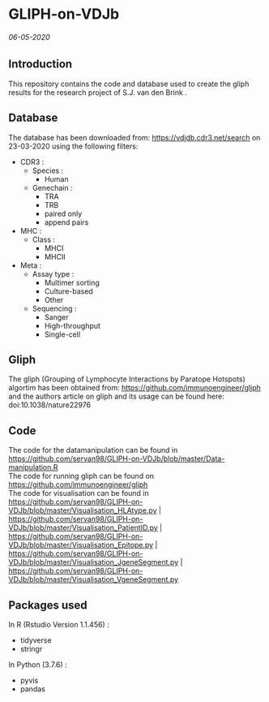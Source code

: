 # GLIPH-on-VDJb
###### 06-05-2020
Introduction
----
This repository contains the code and database used to create the gliph results for the research project of S.J. van den Brink .

Database
----
The database has been downloaded from: https://vdjdb.cdr3.net/search on 23-03-2020 using the following filters:
- CDR3 :
  - Species :   
    - Human
  - Genechain : 
    - TRA
    - TRB
    - paired only
    - append pairs
- MHC :
  - Class : 
	  - MHCI
    - MHCII
- Meta :
  - Assay type :  
	  - Multimer sorting
    - Culture-based
    - Other
  - Sequencing :  
	  - Sanger
    - High-throughput
    - Single-cell

Gliph
----
The gliph (Grouping of Lymphocyte Interactions by Paratope Hotspots) algortim has been obtained from: https://github.com/immunoengineer/gliph and the authors article on gliph and its usage can be found here:  doi:10.1038/nature22976

Code
----
The code for the datamanipulation can be found in https://github.com/servan98/GLIPH-on-VDJb/blob/master/Data-manipulation.R \
The code for running gliph can be found on https://github.com/immunoengineer/gliph \
The code for visualisation can be found in https://github.com/servan98/GLIPH-on-VDJb/blob/master/Visualisation_HLAtype.py | https://github.com/servan98/GLIPH-on-VDJb/blob/master/Visualisation_PatientID.py | https://github.com/servan98/GLIPH-on-VDJb/blob/master/Visualisation_Epitope.py | https://github.com/servan98/GLIPH-on-VDJb/blob/master/Visualisation_JgeneSegment.py | https://github.com/servan98/GLIPH-on-VDJb/blob/master/Visualisation_VgeneSegment.py

Packages used
----
In R (Rstudio Version 1.1.456) : 
- tidyverse
- stringr

In Python (3.7.6) :
- pyvis
- pandas

